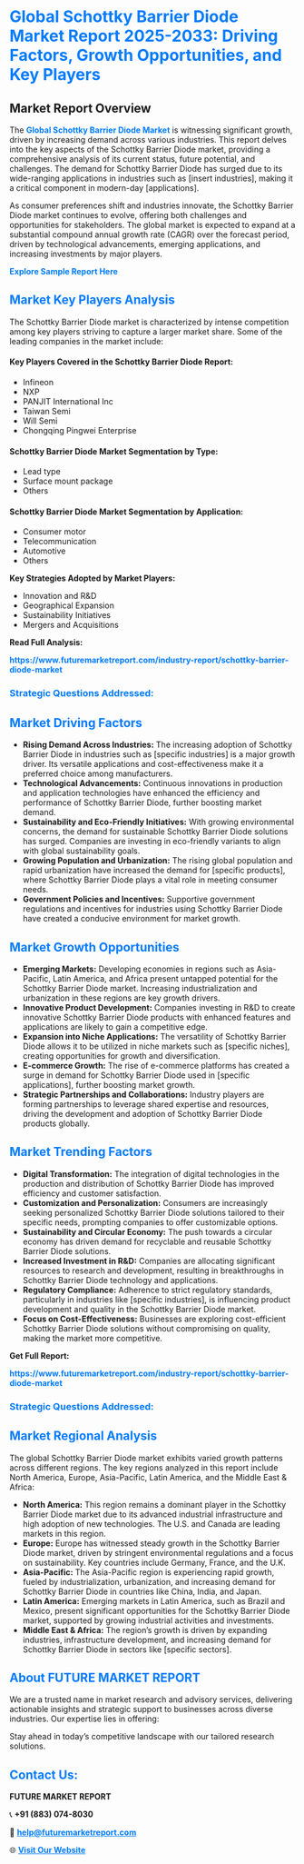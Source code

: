 <h1 style="color: #007BFF;">Global Schottky Barrier Diode Market Report 2025-2033: Driving Factors, Growth Opportunities, and Key Players</h1>

<section id="overview">
<h2>Market Report Overview</h2>
<p>The <a href="https://www.futuremarketreport.com/industry-report/schottky-barrier-diode-market" style="color: #007BFF; text-decoration: none;"><strong>Global Schottky Barrier Diode Market</strong></a> is witnessing significant growth, driven by increasing demand across various industries. This report delves into the key aspects of the Schottky Barrier Diode market, providing a comprehensive analysis of its current status, future potential, and challenges. The demand for Schottky Barrier Diode has surged due to its wide-ranging applications in industries such as [insert industries], making it a critical component in modern-day [applications].</p>
<p>As consumer preferences shift and industries innovate, the Schottky Barrier Diode market continues to evolve, offering both challenges and opportunities for stakeholders. The global market is expected to expand at a substantial compound annual growth rate (CAGR) over the forecast period, driven by technological advancements, emerging applications, and increasing investments by major players.</p>
</section>

<section id="overview">
<p><a href="https://www.futuremarketreport.com/request-sample/reportId=42541" style="color: #007BFF; text-decoration: none;"><strong>Explore Sample Report Here</strong></a></p>
</section>

<section id="key-players">
<h2 style="color: #007BFF;">Market Key Players Analysis</h2>
<p>The Schottky Barrier Diode market is characterized by intense competition among key players striving to capture a larger market share. Some of the leading companies in the market include:</p>
<h4>Key Players Covered in the Schottky Barrier Diode Report:</h4>
<ul><li>Infineon</li><li>NXP</li><li>PANJIT International Inc</li><li>Taiwan Semi</li><li>Will Semi</li><li>Chongqing Pingwei Enterprise</li></ul>
<h4>Schottky Barrier Diode Market Segmentation by Type:</h4>
<ul><li>Lead type</li><li>Surface mount package</li><li>Others</li></ul>

<h4>Schottky Barrier Diode Market Segmentation by Application:</h4>
<ul><li>Consumer motor</li><li>Telecommunication</li><li>Automotive</li><li>Others</li></ul>
<p><strong>Key Strategies Adopted by Market Players:</strong></p>
<ul>
<li>Innovation and R&D</li>
<li>Geographical Expansion</li>
<li>Sustainability Initiatives</li>
<li>Mergers and Acquisitions</li>
</ul>
</section>

<section>
<p><strong>Read Full Analysis: </strong></p><a href="https://www.futuremarketreport.com/industry-report/schottky-barrier-diode-market" style="color: #007BFF; text-decoration: none;"><strong>https://www.futuremarketreport.com/industry-report/schottky-barrier-diode-market</strong></a>
<h3 style="color: #007BFF;">Strategic Questions Addressed:</h3>
</section>

<section id="driving-factors">
<h2 style="color: #007BFF;">Market Driving Factors</h2>
<ul>
<li><strong>Rising Demand Across Industries:</strong> The increasing adoption of Schottky Barrier Diode in industries such as [specific industries] is a major growth driver. Its versatile applications and cost-effectiveness make it a preferred choice among manufacturers.</li>
<li><strong>Technological Advancements:</strong> Continuous innovations in production and application technologies have enhanced the efficiency and performance of Schottky Barrier Diode, further boosting market demand.</li>
<li><strong>Sustainability and Eco-Friendly Initiatives:</strong> With growing environmental concerns, the demand for sustainable Schottky Barrier Diode solutions has surged. Companies are investing in eco-friendly variants to align with global sustainability goals.</li>
<li><strong>Growing Population and Urbanization:</strong> The rising global population and rapid urbanization have increased the demand for [specific products], where Schottky Barrier Diode plays a vital role in meeting consumer needs.</li>
<li><strong>Government Policies and Incentives:</strong> Supportive government regulations and incentives for industries using Schottky Barrier Diode have created a conducive environment for market growth.</li>
</ul>
</section>

<section id="growth-opportunities">
<h2 style="color: #007BFF;">Market Growth Opportunities</h2>
<ul>
<li><strong>Emerging Markets:</strong> Developing economies in regions such as Asia-Pacific, Latin America, and Africa present untapped potential for the Schottky Barrier Diode market. Increasing industrialization and urbanization in these regions are key growth drivers.</li>
<li><strong>Innovative Product Development:</strong> Companies investing in R&D to create innovative Schottky Barrier Diode products with enhanced features and applications are likely to gain a competitive edge.</li>
<li><strong>Expansion into Niche Applications:</strong> The versatility of Schottky Barrier Diode allows it to be utilized in niche markets such as [specific niches], creating opportunities for growth and diversification.</li>
<li><strong>E-commerce Growth:</strong> The rise of e-commerce platforms has created a surge in demand for Schottky Barrier Diode used in [specific applications], further boosting market growth.</li>
<li><strong>Strategic Partnerships and Collaborations:</strong> Industry players are forming partnerships to leverage shared expertise and resources, driving the development and adoption of Schottky Barrier Diode products globally.</li>
</ul>
</section>

<section id="trending-factors">
<h2 style="color: #007BFF;">Market Trending Factors</h2>
<ul>
<li><strong>Digital Transformation:</strong> The integration of digital technologies in the production and distribution of Schottky Barrier Diode has improved efficiency and customer satisfaction.</li>
<li><strong>Customization and Personalization:</strong> Consumers are increasingly seeking personalized Schottky Barrier Diode solutions tailored to their specific needs, prompting companies to offer customizable options.</li>
<li><strong>Sustainability and Circular Economy:</strong> The push towards a circular economy has driven demand for recyclable and reusable Schottky Barrier Diode solutions.</li>
<li><strong>Increased Investment in R&D:</strong> Companies are allocating significant resources to research and development, resulting in breakthroughs in Schottky Barrier Diode technology and applications.</li>
<li><strong>Regulatory Compliance:</strong> Adherence to strict regulatory standards, particularly in industries like [specific industries], is influencing product development and quality in the Schottky Barrier Diode market.</li>
<li><strong>Focus on Cost-Effectiveness:</strong> Businesses are exploring cost-efficient Schottky Barrier Diode solutions without compromising on quality, making the market more competitive.</li>
</ul>
</section>

<section>
<p><strong>Get Full Report: </strong></p><a href="https://www.futuremarketreport.com/industry-report/schottky-barrier-diode-market" style="color: #007BFF; text-decoration: none;"><strong>https://www.futuremarketreport.com/industry-report/schottky-barrier-diode-market</strong></a>
<h3 style="color: #007BFF;">Strategic Questions Addressed:</h3>
</section>


<section id="regional-analysis">
<h2 style="color: #007BFF;">Market Regional Analysis</h2>
<p>The global Schottky Barrier Diode market exhibits varied growth patterns across different regions. The key regions analyzed in this report include North America, Europe, Asia-Pacific, Latin America, and the Middle East & Africa:</p>
<ul>
<li><strong>North America:</strong> This region remains a dominant player in the Schottky Barrier Diode market due to its advanced industrial infrastructure and high adoption of new technologies. The U.S. and Canada are leading markets in this region.</li>
<li><strong>Europe:</strong> Europe has witnessed steady growth in the Schottky Barrier Diode market, driven by stringent environmental regulations and a focus on sustainability. Key countries include Germany, France, and the U.K.</li>
<li><strong>Asia-Pacific:</strong> The Asia-Pacific region is experiencing rapid growth, fueled by industrialization, urbanization, and increasing demand for Schottky Barrier Diode in countries like China, India, and Japan.</li>
<li><strong>Latin America:</strong> Emerging markets in Latin America, such as Brazil and Mexico, present significant opportunities for the Schottky Barrier Diode market, supported by growing industrial activities and investments.</li>
<li><strong>Middle East & Africa:</strong> The region’s growth is driven by expanding industries, infrastructure development, and increasing demand for Schottky Barrier Diode in sectors like [specific sectors].</li>
</ul>
</section>

<footer>
<h2 style="color: #007BFF;">About FUTURE MARKET REPORT</h2>
<p>We are a trusted name in market research and advisory services, delivering actionable insights and strategic support to businesses across diverse industries. Our expertise lies in offering:</p>

<p>Stay ahead in today’s competitive landscape with our tailored research solutions.</p>

<h2 style="color: #007BFF;">Contact Us:</h2>
<p><strong>FUTURE MARKET REPORT</strong></p>
<p>📞 <strong>+91 (883) 074-8030</strong></p>
<p>📧 <strong><a href="mailto:help@futuremarketreport.com" style="color: #007BFF;">help@futuremarketreport.com</a></strong></p>
<p>🌐 <strong><a href="https://www.futuremarketreport.com/" style="color: #007BFF;">Visit Our Website</a></strong></p>
</footer>